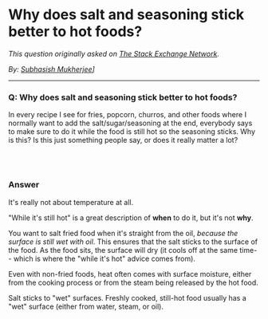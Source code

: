 # Why does salt and seasoning stick better to hot foods?

_This question originally asked on [The Stack Exchange Network](https://dba.stackexchange.com/q/114972)._

_By: [Subhasish Mukherjee](https://dba.stackexchange.com/u/87242)]_
<br><hr>
### Q: Why does salt and seasoning stick better to hot foods?
<p>In every recipe I see for fries, popcorn, churros, and other foods where I normally want to add the salt/sugar/seasoning at the end, everybody says to make sure to do it while the food is still hot so the seasoning sticks. Why is this? Is this just something people say, or does it really matter a lot?</p>

<br><br>
### Answer 
<p>It's really not about temperature at all.</p>
<p>&quot;While it's still hot&quot; is a great description of <strong>when</strong> to do it, but it's not <strong>why</strong>.</p>
<p>You want to salt fried food when it's straight from the oil, <em>because the surface is still wet with oil</em>. This ensures that the salt sticks to the surface of the food. As the food sits, the surface will dry (it cools off at the same time-- which is where the &quot;while it's hot&quot; advice comes from).</p>
<p>Even with non-fried foods, heat often comes with surface moisture, either from the cooking process or from the steam being released by the hot food.</p>
<p>Salt sticks to &quot;wet&quot; surfaces. Freshly cooked, still-hot food usually has a &quot;wet&quot; surface (either from water, steam, or oil).</p>

